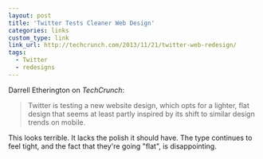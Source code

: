 ```yaml
---
layout: post
title: 'Twitter Tests Cleaner Web Design'
categories: links
custom_type: link
link_url: http://techcrunch.com/2013/11/21/twitter-web-redesign/
tags: 
  - Twitter
  - redesigns
---
```

Darrell Etherington on *TechCrunch*:

>Twitter is testing a new website design, which opts for a lighter, flat design that seems at least partly inspired by its shift to similar design trends on mobile.

This looks terrible. It lacks the polish it should have. The type continues to feel tight, and the fact that they're going "flat", is disappointing.
